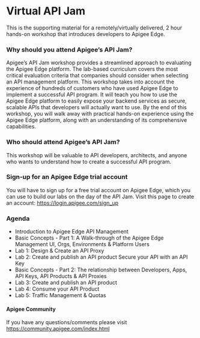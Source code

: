 # Virtual API Jam
This is the supporting material for a remotely/virtually delivered, 2 hour hands-on workshop that introduces developers to Apigee Edge.  

### Why should you attend Apigee’s API Jam?
Apigee’s API Jam workshop provides a streamlined approach to evaluating the Apigee Edge platform. The lab-based curriculum covers the most critical evaluation criteria that companies should consider when selecting an API management platform. This workshop takes into account the experience of hundreds of customers who have used Apigee Edge to implement a successful API program. It will teach you how to use the Apigee Edge platform to easily expose your backend services as secure, scalable APIs that developers will actually want to use. By the end of this workshop, you will walk away with practical hands-on experience using the Apigee Edge platform, along with an understanding of its comprehensive capabilities.

### Who should attend Apigee’s API Jam?
This workshop will be valuable to API developers, architects, and anyone who wants to understand how to create a successful API program.

### Sign-up for an Apigee Edge trial account
You will have to sign up for a free trial account on Apigee Edge, which you can use to build our labs on the day of the API Jam. Visit this page to create an account: https://login.apigee.com/sign_up

### Agenda
* Introduction to Apigee Edge API Management
* Basic Concepts - Part 1: A Walk-through of the Apigee Edge Management UI, Orgs, Environments & Platform Users
* Lab 1: Design & Create an API Proxy
* Lab 2: Create and publish an API product Secure your API with an API Key
* Basic Concepts - Part 2: The relationship between Developers, Apps, API Keys, API Products & API Proxies
* Lab 3: Create and publish an API product
* Lab 4: Consume your API Product
* Lab 5: Traffic Management & Quotas

#### Apigee Community 
If you have any questions/comments please visit https://community.apigee.com/index.html

